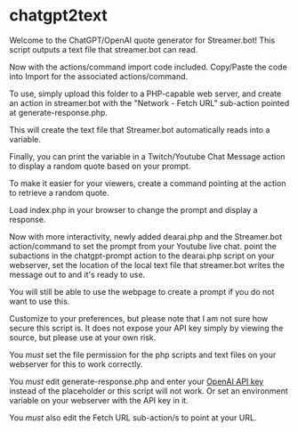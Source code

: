 # chatgpt2text

Welcome to the ChatGPT/OpenAI quote generator for Streamer.bot!
This script outputs a text file that streamer.bot can read.

Now with the actions/command import code included. Copy/Paste the code into Import for the associated actions/command.

To use, simply upload this folder to a PHP-capable web server,
and create an action in streamer.bot with the "Network - Fetch URL" sub-action pointed at generate-response.php.

This will create the text file that Streamer.bot automatically reads into a variable.

Finally, you can print the variable in a Twitch/Youtube Chat Message action to display a random quote based on your prompt.

To make it easier for your viewers, create a command pointing at the action to retrieve a random quote.

Load index.php in your browser to change the prompt and display a response.

Now with more interactivity, newly added dearai.php and the Streamer.bot action/command to set the prompt from your Youtube live chat.
point the subactions in the chatgpt-prompt action to the dearai.php script on your webserver, set the location of the local text file that streamer.bot writes the message out to and it's ready to use.

You will still be able to use the webpage to create a prompt if you do not want to use this.

Customize to your preferences, but please note that I am not sure how secure this script is.
It does not expose your API key simply by viewing the source, but please use at your own risk.

You *must* set the file permission for the php scripts and text files on your webserver for this to work correctly.

You *must* edit generate-response.php and enter your [OpenAI API key](https://platform.openai.com/account/api-keys) instead of the placeholder or this script will not work. Or set an environment variable on your webserver with the API key in it.

You *must* also edit the Fetch URL sub-action/s to point at your URL.
